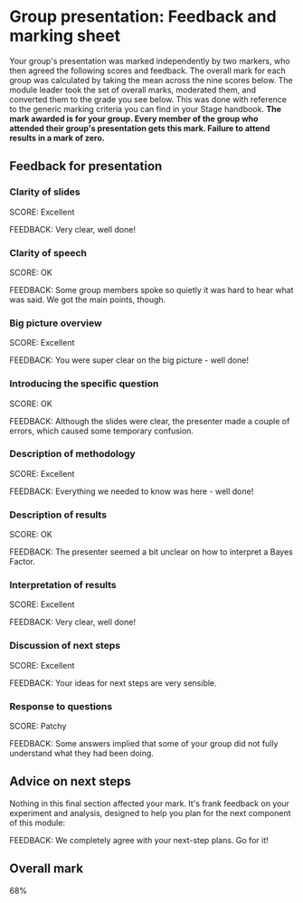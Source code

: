 # Group presentation: Feedback and marking sheet

Your group's presentation was marked independently by two markers, who then agreed the following scores and feedback. The overall mark for each group was calculated by taking the mean across the nine scores below. The module leader took the set of overall marks, moderated them, and converted them to the grade you see below. This was done with reference to the generic marking criteria you can find in your Stage handbook.
**The mark awarded is for your group. Every member of the group who attended their group's presentation gets this mark. Failure to attend results in a mark of zero.**


## Feedback for presentation

### Clarity of slides

SCORE: Excellent

FEEDBACK: Very clear, well done!

### Clarity of speech

SCORE: OK

FEEDBACK: Some group members spoke so quietly it was hard to hear what was said. We got the main points, though.

### Big picture overview

SCORE: Excellent

FEEDBACK: You were super clear on the big picture - well done!

### Introducing the specific question

SCORE: OK

FEEDBACK: Although the slides were clear, the presenter made a couple of errors, which caused some temporary confusion.

### Description of methodology

SCORE: Excellent

FEEDBACK: Everything we needed to know was here - well done!

### Description of results

SCORE: OK

FEEDBACK: The presenter seemed a bit unclear on how to interpret a Bayes Factor.

### Interpretation of results

SCORE: Excellent

FEEDBACK: Very clear, well done!

### Discussion of next steps

SCORE: Excellent

FEEDBACK: Your ideas for next steps are very sensible.

### Response to questions

SCORE: Patchy

FEEDBACK: Some answers implied that some of your group did not fully understand what they had been doing.

## Advice on next steps

Nothing in this final section affected your mark. It's frank feedback on your experiment and analysis, designed to help you plan for the next component of this module:

FEEDBACK: We completely agree with your next-step plans. Go for it!

## Overall mark

68%
